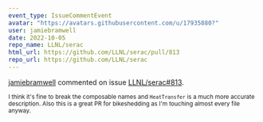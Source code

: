 ```yaml
---
event_type: IssueCommentEvent
avatar: "https://avatars.githubusercontent.com/u/17935880?"
user: jamiebramwell
date: 2022-10-05
repo_name: LLNL/serac
html_url: https://github.com/LLNL/serac/pull/813
repo_url: https://github.com/LLNL/serac
---
```


<a href='https://github.com/jamiebramwell' target='_blank'>jamiebramwell</a> commented on issue <a href='https://github.com/LLNL/serac/pull/813' target='_blank'>LLNL/serac#813</a>.

<small>I think it's fine to break the composable names and `HeatTransfer` is a much more accurate description. Also this is a great PR for bikeshedding as I'm touching almost every file anyway. 